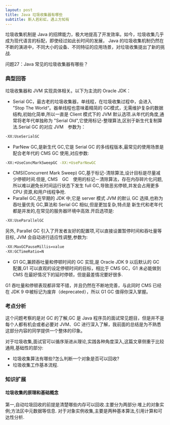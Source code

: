 ```yaml
---
layout: post
title: Java 垃圾收集器有哪些
subtitle: 斯人若彩虹，遇上方知有
---
```

垃圾收集机制是 Java 的招牌能力，极大地提高了开发效率。如今，垃圾收集几乎成为现代语言的标配，即使经过如此长时间的发展， Java 的垃圾收集机制仍然在不断的演进中，不同大小的设备、不同特征的应用场景，对垃圾收集提出了新的挑战.

问题27：Java 常见的垃圾收集器有哪些？

### 典型回答
垃圾收集器和 JVM 实现具体相关。以下为主流的 Oracle JDK：
* Serial GC，最古老的垃圾收集器，单线程，在垃圾收集过程中，会进入 ”Stop The World“。器单线程也意味着精简的 GC模式，无需维护复杂的数据结构,初始化简单,所以一直是 Client 模式下的 JVM 默认选项.从年代的角度,通常将老年代单独称为 "Serial Old",它使用标记-整理算法,区别于新生代复制算法.Serial GC 的对应 JVM　参数为：

~~~　bash
-XX:UseSerialGC
~~~

* ParNew GC,是新生代 GC,它是 Serial GC 的多线程版本,最常见的使用场景是配合老年代的 CMS GC 使用,对应参数:

~~~ bash
-XX:+UseConcMarkSweepGC -XX:+UseParNewGC
~~~

* CMS(Concurrent Mark Sweep) GC,基于标记-清除算法,设计目标是尽量减少停顿时间.但是, CMS　GC　使用的标记－清除算法，存在内存碎片化问题,所以难以避免长时间运行状态下发生 full GC,导致恶劣停顿,并发会占用更多 CPU 资源,和用户线程争抢.
* Parallel GC,在早期的 JDK 中,它是 server 模式 JVM 的默认 GC 选择,也称为 吞吐量优先 GC,算法和 Serial GC 相似,但是更加复杂,特点是 新生代和老年代都是并发的,在常见的服务器环境中高效.开启选项是:

~~~bash
-XX:UseParallelGC
~~~

另外, Parallel GC 引入了开发者友好的配置项,可以直接设置暂停时间和吞吐量等目标, JVM 会自动进行适应性调整,参数为:
~~~ bash
-XX:MaxGCPauseMillis=value
-XX:GCTimeRatio=N
~~~

* G1 GC,兼顾吞吐量和停顿时间的 GC 实现,是 Oracle JDK 9 以后默认的 GC 配置,G1 可以直观的设定停顿时间的目标，相比于 CMS GC，G1 未必能做到 CMS 在最好情况下的延时停顿，但是最差情况要好很多.

G1 吞吐量和停顿表现都非常不错，并且仍然在不断地完善，与此同时 CMS 已经在 JDK 9 中被标记为废弃（deprecated），所以 G1 GC 值得你深入掌握。

### 考点分析
这个问题考察的是对 GC 的了解,GC 是 Java 程序员的面试常见题目，但是并不是每个人都有机会或者必要对 JVM、GC 进行深入了解，我前面的总结是为不熟悉这部分内容的同学提供一个整体的印象。

对于垃圾收集,面试官可以循序渐进从理论,实践各种角度深入,这篇文章侧重于比较通用,基础性的部分:
* 垃圾收集算法有哪些?怎么判断一个对象是否可以回收?
* 垃圾收集工作基本流程.

### 知识扩展
#### 垃圾收集的原理和基础概念
第一,自动垃圾回收的前提是清楚哪些内存可以回收.主要分为两部分:堆上的对象实例;方法区中元数据等信息.
对于对象实例收集,主要是两种基本算法,引用计算和可达性分析.
